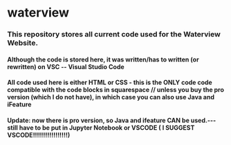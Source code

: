 # waterview

### This repository stores all current code used for the Waterview Website.
#### Although the code is stored here, it was written/has to written (or rewritten) on VSC -- Visual Studio Code
#### All code used here is either HTML or CSS - this is the ONLY code code compatible with the code blocks in squarespace // unless you buy the pro version (which I do not have), in which case you can also use Java and iFeature
#### Update: now there is pro version, so Java and ifeature CAN be used.--- still have to be put in Jupyter Notebook or VSCODE ( I SUGGEST VSCODE!!!!!!!!!!!!!!!!!) 

